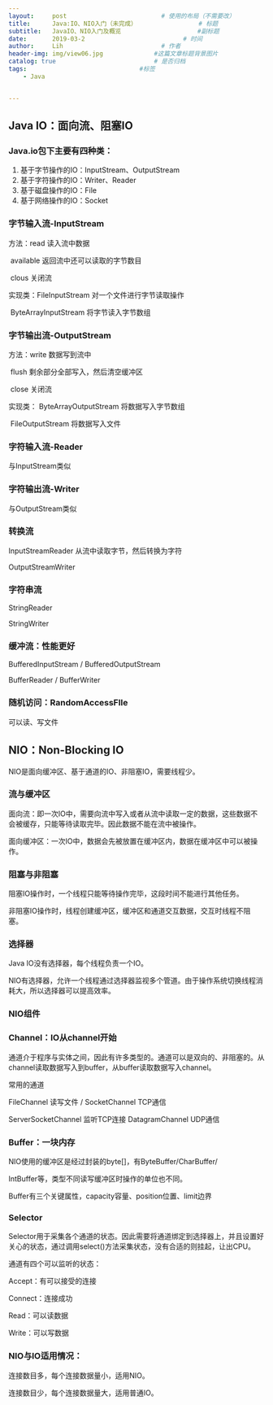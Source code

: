 ```yaml
---
layout:     post   				          # 使用的布局（不需要改）
title:      Java:IO、NIO入门（未完成）				   # 标题 
subtitle:   JavaIO、NIO入门及概览          			#副标题
date:       2019-03-2 				      		# 时间
author:     Lih 						  # 作者
header-img: img/view06.jpg 				#这篇文章标题背景图片
catalog: true 							# 是否归档
tags:								#标签
    - Java


---
```


## Java IO：面向流、阻塞IO

### Java.io包下主要有四种类：

1. 基于字节操作的IO：InputStream、OutputStream
2. 基于字符操作的IO：Writer、Reader
3. 基于磁盘操作的IO：File
4. 基于网络操作的IO：Socket

### 字节输入流-InputStream

方法：read  读入流中数据

​           available  返回流中还可以读取的字节数目

​           clous  关闭流

实现类：FileInputStream  对一个文件进行字节读取操作

​              ByteArrayInputStream 将字节读入字节数组

### 字节输出流-OutputStream

方法：write   数据写到流中

​           flush   剩余部分全部写入，然后清空缓冲区

​           close   关闭流

实现类： ByteArrayOutputStream  将数据写入字节数组

​                FileOutputStream     将数据写入文件

### 字符输入流-Reader  

与InputStream类似

### 字符输出流-Writer

与OutputStream类似

### 转换流

InputStreamReader   从流中读取字节，然后转换为字符

OutputStreamWriter  

### 字符串流

StringReader

StringWriter

### 缓冲流：性能更好

BufferedInputStream  /  BufferedOutputStream

BufferReader  /  BufferWriter

### 随机访问：RandomAccessFIle

可以读、写文件

 

## NIO：Non-Blocking IO

NIO是面向缓冲区、基于通道的IO、非阻塞IO，需要线程少。

### 流与缓冲区

面向流：即一次IO中，需要向流中写入或者从流中读取一定的数据，这些数据不会被缓存，只能等待读取完毕。因此数据不能在流中被操作。

面向缓冲区：一次IO中，数据会先被放置在缓冲区内，数据在缓冲区中可以被操作。

### 阻塞与非阻塞

阻塞IO操作时，一个线程只能等待操作完毕，这段时间不能进行其他任务。

非阻塞IO操作时，线程创建缓冲区，缓冲区和通道交互数据，交互时线程不阻塞。

### 选择器

Java IO没有选择器，每个线程负责一个IO。

NIO有选择器，允许一个线程通过选择器监视多个管道。由于操作系统切换线程消耗大，所以选择器可以提高效率。

### NIO组件

### Channel：IO从channel开始

通道介于程序与实体之间，因此有许多类型的。通道可以是双向的、非阻塞的。从channel读取数据写入到buffer，从buffer读取数据写入channel。

常用的通道

FileChannel  读写文件 /  SocketChannel  TCP通信

ServerSocketChannel 监听TCP连接  DatagramChannel  UDP通信

### Buffer：一块内存

NIO使用的缓冲区是经过封装的byte[]，有ByteBuffer/CharBuffer/

IntBuffer等，类型不同读写缓冲区时操作的单位也不同。

Buffer有三个关键属性，capacity容量、position位置、limit边界

### Selector

Selector用于采集各个通道的状态。因此需要将通道绑定到选择器上，并且设置好关心的状态，通过调用select()方法采集状态，没有合适的则挂起，让出CPU。

通道有四个可以监听的状态：

Accept：有可以接受的连接

Connect：连接成功

Read：可以读数据

Write：可以写数据

### NIO与IO适用情况：

连接数目多，每个连接数据量小，适用NIO。

连接数目少，每个连接数据量大，适用普通IO。

 